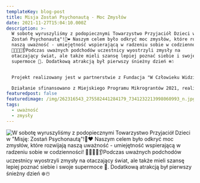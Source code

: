 ```yaml
---
templateKey: blog-post
title: Misja Zostań Psychonautą - Moc Zmysłów
date: 2021-11-27T15:04:10.000Z
description: >-
  W sobotę wyruszyliśmy z podopiecznymi Towarzystwo Przyjaciół Dzieci w "Misję:
  Zostań Psychonautą"!🧠❤ Naszym celem było odkryć moc zmysłów, które rozwijają
  naszą uważność - umiejętność wspierającą w radzeniu sobie w codzienności!
  👅👀👣👃👂Podczas uważnych podchodów uczestnicy wyostrzyli zmysły na
  otaczający świat, ale także mieli szansę lepiej poznać siebie i swoje
  supermoce 💪. Dodatkową atrakcją był pierwszy śnieżny dzień ❄️☃️


  Projekt realizowany jest w partnerstwie z Fundacja "W Człowieku Widzieć Brata".

  Działanie sfinansowano z Miejskiego Programu Mikrograntów 2021, realizowanego przez Stowarzyszenie Społecznie Zaangażowani.
featuredpost: false
featuredimage: /img/262316543_275582441284179_7341232213998060993_n.jpg
tags:
  - uważność
  - zmysły
---
```

![W sobotę wyruszyliśmy z podopiecznymi Towarzystwo Przyjaciół Dzieci w "Misję: Zostań Psychonautą"!🧠❤ Naszym celem było odkryć moc zmysłów, które rozwijają naszą uważność - umiejętność wspierającą w radzeniu sobie w codzienności! 👅👀👣👃👂Podczas uważnych podchodów uczestnicy wyostrzyli zmysły na otaczający świat, ale także mieli szansę lepiej poznać siebie i swoje supermoce 💪. Dodatkową atrakcją był pierwszy śnieżny dzień ❄️☃️](/img/262316543_275582441284179_7341232213998060993_n.jpg)